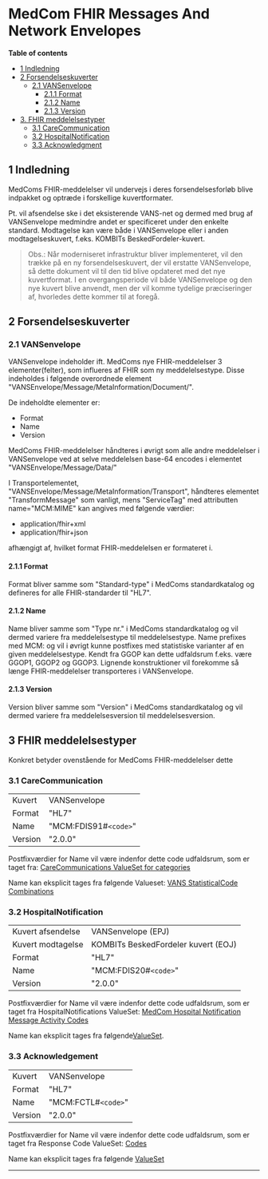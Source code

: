 # MedCom FHIR Messages And Network Envelopes

<!-- ![alt text](https://medcomdk.github.io/MedCom-FHIR-Communication/fhir-logo.png "HL7 FHIR") -->

**Table of contents**

* [1 Indledning](#1-indledning) <br/>
* [2 Forsendelseskuverter](#2-forsendelseskuverter) <br/>
  * [2.1 VANSenvelope](#21-vansenvelope) <br/>
    * [2.1.1 Format](#211-format) <br/>
    * [2.1.2 Name](#212-name) <br/>
    * [2.1.3 Version](#213-version) <br/>
* [3. FHIR meddelelsestyper](#3-fhir-meddelelsestyper) <br/>
  * [3.1 CareCommunication](#31-carecommunication) <br/>
  * [3.2 HospitalNotification](#32-hospitalnotification)<br/>
  * [3.3 Acknowledgment](#33-acknowledgement) <br/>



## 1 Indledning

MedComs FHIR\-meddelelser vil undervejs i deres forsendelsesforløb blive indpakket og optræde i forskellige kuvertformater.

Pt. vil afsendelse ske i det eksisterende VANS\-net og dermed med brug af VANSenvelope medmindre andet er specificeret under den enkelte standard. Modtagelse kan være både i VANSenvelope eller i anden modtagelseskuvert, f.eks. KOMBITs BeskedFordeler-kuvert.

>Obs.: Når moderniseret infrastruktur bliver implementeret, vil den trække på en ny forsendelseskuvert, der vil erstatte VANSenvelope, så dette dokument vil til den tid blive opdateret med det nye kuvertformat. I en overgangsperiode vil både VANSenvelope og den nye kuvert blive anvendt, men der vil komme tydelige præciseringer af, hvorledes dette kommer til at foregå.


## 2 Forsendelseskuverter

### 2.1 VANSenvelope

VANSenvelope indeholder ift. MedComs nye FHIR\-meddelelser 3 elementer(felter), som influeres af FHIR som ny meddelelsestype. Disse indeholdes i følgende overordnede element "VANSEnvelope/Message/MetaInformation/Document/".

De indeholdte elementer er:

- Format
- Name
- Version

MedComs FHIR\-meddelelser håndteres i øvrigt som alle andre meddelelser i VANSenvelope ved at selve meddelelsen base\-64 encodes i elementet "VANSEnvelope/Message/Data/"

I Transportelementet, "VANSEnvelope/Message/MetaInformation/Transport", håndteres elementet "TransformMessage" som vanligt, mens "ServiceTag" med attributten name="MCM:MIME" kan angives med følgende værdier:

- application/fhir+xml
- application/fhir+json

afhængigt af, hvilket format FHIR\-meddelelsen er formateret i.


#### 2.1.1 Format

Format bliver samme som "Standard-type" i MedComs standardkatalog og defineres for alle FHIR\-standarder til "HL7".


#### 2.1.2 Name

Name bliver samme som "Type nr." i MedComs standardkatalog og vil dermed variere fra meddelelsestype til meddelelsestype. Name prefixes med MCM: og vil i øvrigt kunne postfixes med statistiske varianter af en given meddelelsestype. Kendt fra GGOP kan dette udfaldsrum f.eks. være GGOP1, GGOP2 og GGOP3. Lignende konstruktioner vil forekomme så længe FHIR\-meddelelser transporteres i VANSenvelope.


#### 2.1.3 Version

Version bliver samme som "Version" i MedComs standardkatalog og vil dermed variere fra meddelelsesversion til meddelelsesversion.


## 3 FHIR meddelelsestyper

Konkret betyder ovenstående for MedComs FHIR\-meddelelser dette


### 3.1 CareCommunication

|||
|:---|:---|
|Kuvert  |VANSenvelope          |
|Format  |"HL7"                 |
|Name    |"MCM:FDIS91#`<code>`" |
|Version |"2.0.0"               |

Postfixværdier for Name vil være indenfor dette code udfaldsrum, som er taget fra: <a href="https://medcomfhir.dk/ig/dk-medcom-terminology/ValueSet-medcom-careCommunication-categories.html" target="_blank">CareCommunications ValueSet for categories</a>

Name kan eksplicit tages fra følgende Valueset: <a href="https://medcomfhir.dk/ig/dk-medcom-terminology/CodeSystem-medcom-messaging-sorEdiSystem.html" target="_blank">VANS StatisticalCode Combinations</a>

### 3.2 HospitalNotification

|||
|:---|:---|
|Kuvert afsendelse |VANSenvelope (EPJ)|
|Kuvert modtagelse |KOMBITs BeskedFordeler kuvert (EOJ)|
|Format  |"HL7"                 |
|Name    |"MCM:FDIS20#`<code>`" |
|Version |"2.0.0"               |

Postfixværdier for Name vil være indenfor dette code udfaldsrum, som er taget fra HospitalNotifications ValueSet: <a href="https://medcomfhir.dk/ig/dk-medcom-terminology/ValueSet-medcom-hospitalNotification-messageActivities.html" target="_blank">MedCom Hospital Notification Message Activity Codes</a>

Name kan eksplicit tages fra følgende<a href="https://medcomfhir.dk/ig/dk-medcom-terminology/CodeSystem-medcom-messaging-sorEdiSystem.html" target="_blank">ValueSet</a>.


### 3.3 Acknowledgement

|||
|:---|:---|
|Kuvert  |VANSenvelope          |
|Format  |"HL7"                 |
|Name    |"MCM:FCTL#`<code>`"   |
|Version |"2.0.0"               |

Postfixværdier for Name vil være indenfor dette code udfaldsrum, som er taget fra Response Code ValueSet: <a href="http://hl7.org/fhir/R4/valueset-response-code.html" target="_blank">Codes</a> 

Name kan eksplicit tages fra følgende <a href="https://medcomfhir.dk/ig/dk-medcom-terminology/CodeSystem-medcom-messaging-sorEdiSystem.html" target="_blank">ValueSet</a>

---

[1]: ./MedComs%20FHIR-meddelelser%20og%20forsendelseskuvert.md/#Indledning
[2]: ./MedComs%20FHIR-meddelelser%20og%20forsendelseskuvert.md/#forsendelseskuverter
[2.1]: https://github.com/hl7dk/dk-medcom/blob/1.0.3-ACK-VANSEnvCodes/input/markdown/MedComs%20FHIR-meddelelser%20og%20forsendelseskuvert.md/#VANSenvelope
[2.1.1]: https://github.com/hl7dk/dk-medcom/blob/1.0.3-ACK-VANSEnvCodes/input/markdown/MedComs%20FHIR-meddelelser%20og%20forsendelseskuvert.md/#format
[2.1.2]: https://github.com/hl7dk/dk-medcom/blob/1.0.3-ACK-VANSEnvCodes/input/markdown/MedComs%20FHIR-meddelelser%20og%20forsendelseskuvert.md/#name
[2.1.3]: https://github.com/hl7dk/dk-medcom/blob/1.0.3-ACK-VANSEnvCodes/input/markdown/MedComs%20FHIR-meddelelser%20og%20forsendelseskuvert.md/#version
[3]: https://github.com/hl7dk/dk-medcom/blob/1.0.3-ACK-VANSEnvCodes/input/markdown/MedComs%20FHIR-meddelelser%20og%20forsendelseskuvert.md/#fhir-meddelelsestyper
[3.1]: https://github.com/hl7dk/dk-medcom/blob/1.0.3-ACK-VANSEnvCodes/input/markdown/MedComs%20FHIR-meddelelser%20og%20forsendelseskuvert.md/#carecommunication
[3.2]: https://github.com/hl7dk/dk-medcom/blob/1.0.3-ACK-VANSEnvCodes/input/markdown/MedComs%20FHIR-meddelelser%20og%20forsendelseskuvert.md/#hospitalnotification
[3.3]: https://github.com/hl7dk/dk-medcom/blob/1.0.3-ACK-VANSEnvCodes/input/markdown/MedComs%20FHIR-meddelelser%20og%20forsendelseskuvert.md/#acknowledgment
